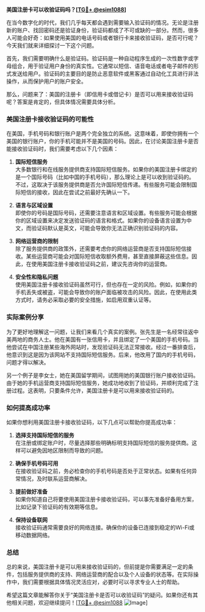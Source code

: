 **美国注册卡可以收验证码吗？[[TG💪+ @esim1088](https://t.me/s/esim1088)]**

在当今数字化的时代，我们几乎每天都会遇到需要输入验证码的情况。无论是注册新的账户、找回密码还是验证身份，验证码都成了不可或缺的一部分。然而，很多人可能会好奇：如果使用美国的电话号码或者银行卡来接收验证码，是否可行呢？今天我们就来详细探讨一下这个问题。

首先，我们需要明确什么是验证码。验证码是一种自动程序生成的一次性数字或字母组合，用于验证用户身份的真实性。它通常以短信、语音电话或者电子邮件的形式发送给用户。验证码的主要目的是防止恶意软件或黑客通过自动化工具进行非法操作，从而保护用户的账户安全。

那么，问题来了：美国的注册卡（即信用卡或借记卡）是否可以用来接收验证码呢？答案是肯定的，但具体情况需要具体分析。

### **美国注册卡接收验证码的可能性**

在美国，手机号码和银行账户是两个完全独立的系统。这意味着，即使你拥有一个美国的银行账户，你的手机可能并不是美国的号码。因此，在讨论美国注册卡是否能接收验证码时，我们需要考虑以下几个因素：

1. **国际短信服务**  
   大多数银行和在线服务提供商支持国际短信服务。如果你的美国注册卡绑定的是一个国际号码（比如中国的手机号码），那么理论上是可以收到验证码的。不过，这取决于该服务提供商是否允许国际短信传递。有些服务可能会限制国际短信的接收，因此在尝试之前最好先确认一下。

2. **语言与区域设置**  
   即使你的号码是国际号码，还需要注意语言和区域设置。有些服务可能会根据你的区域设置来决定发送验证码的语言和格式。如果你的设备语言设置为中文，而验证码默认是英文，可能会导致你无法正确识别验证码的内容。

3. **网络运营商的限制**  
   除了服务提供商的政策外，还需要考虑你的网络运营商是否支持国际短信接收。某些运营商可能会对国际短信收取额外费用，甚至直接屏蔽这些信息。因此，在使用美国注册卡接收验证码之前，建议先咨询你的运营商。

4. **安全性和隐私问题**  
   使用美国注册卡接收验证码虽然可行，但也存在一定的风险。例如，如果你的手机丢失或被盗，可能会导致你的账户面临被攻击的风险。因此，在使用此类方式时，请务必采取必要的安全措施，如启用双重认证等。

### **实际案例分享**

为了更好地理解这一问题，让我们来看几个真实的案例。张先生是一名经常往返中美两地的商务人士。他在美国有一张信用卡，并且绑定了一个美国的手机号码。当他尝试在中国注册某些海外网站时，发现验证码无法正常接收。经过一番排查后，他意识到这是因为该网站不支持国际短信服务。后来，他改用了国内的手机号码，问题才得以解决。

另一个例子是李女士，她在美国留学期间，试图用她的美国银行账户接收验证码。由于她的手机运营商支持国际短信服务，她成功地收到了验证码，并顺利完成了注册过程。这表明，只要条件允许，美国注册卡是可以用来接收验证码的。

### **如何提高成功率**

如果你想利用美国注册卡接收验证码，以下几点可以帮助你提高成功率：

1. **选择支持国际短信的服务**  
   在注册或绑定账户时，尽量选择那些明确标明支持国际短信的服务提供商。这样可以避免因地区限制而导致的问题。

2. **确保手机号码可用**  
   在接收验证码之前，务必检查你的手机号码是否处于正常状态。如果有任何异常情况，及时联系运营商解决。

3. **提前做好准备**  
   如果你知道自己将要使用美国注册卡接收验证码，可以事先准备好备用方案，比如记录下验证码的有效期等信息。

4. **保持设备联网**  
   接收验证码通常需要良好的网络连接。确保你的设备已连接到稳定的Wi-Fi或移动数据网络。

### **总结**

总的来说，美国注册卡是可以用来接收验证码的，但前提是你需要满足一定的条件，包括服务提供商的支持、网络运营商的配合以及个人设备的状态等。在实际操作中，我们需要根据具体情况灵活应对，必要时可以寻求专业人士的帮助。

希望这篇文章能解答你关于“美国注册卡是否可以收验证码”的疑问。如果你还有其他相关问题，欢迎继续提问！[[TG💪+ @esim1088](https://t.me/s/esim1088) ![Image](https://i.postimg.cc/4NQfJmqS/Snipaste-2025-05-13-00-14-12.png)]
